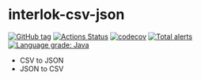 # interlok-csv-json

[![GitHub tag](https://img.shields.io/github/tag/adaptris/interlok-csv-json.svg)](https://github.com/adaptris/interlok-csv-json/tags) [![Actions Status](https://github.com/adaptris/interlok-csv-json/workflows/Java%20CI/badge.svg)](https://github.com/adaptris/interlok-csv-json/actions) [![codecov](https://codecov.io/gh/adaptris/interlok-csv-json/branch/develop/graph/badge.svg)](https://codecov.io/gh/adaptris/interlok-csv-json) [![Total alerts](https://img.shields.io/lgtm/alerts/g/adaptris/interlok-csv-json.svg?logo=lgtm&logoWidth=18)](https://lgtm.com/projects/g/adaptris/interlok-csv-json/alerts/) [![Language grade: Java](https://img.shields.io/lgtm/grade/java/g/adaptris/interlok-csv-json.svg?logo=lgtm&logoWidth=18)](https://lgtm.com/projects/g/adaptris/interlok-csv-json/context:java)

* CSV to JSON
* JSON to CSV
